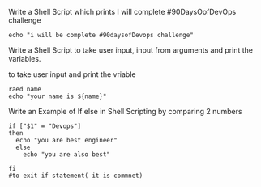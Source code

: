 Write a Shell Script which prints I will complete #90DaysOofDevOps challenge

``` echo "i will be complete #90daysofDevops challenge" ```

Write a Shell Script to take user input, input from arguments and print the variables.

to take user input and print the vriable
```echo "enter your name "
raed name
echo "your name is ${name}"
```

Write an Example of If else in Shell Scripting by comparing 2 numbers

```#!/bin/bash
if ["$1" = "Devops"]
then
  echo "you are best engineer"
  else
    echo "you are also best"
    
fi
#to exit if statement( it is commnet)
```

